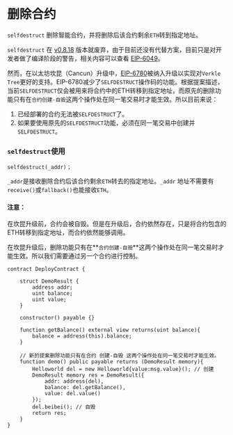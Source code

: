 # 删除合约

`selfdestruct` 删除智能合约，并将删除后该合约剩余`ETH`转到指定地址。

`selfdestruct` 在 [v0.8.18](https://blog.soliditylang.org/2023/02/01/solidity-0.8.18-release-announcement/) 版本就废弃，由于目前还没有代替方案，目前只是对开发者做了编译阶段的警告，相关内容可以查看 [EIP-6049](https://eips.ethereum.org/EIPS/eip-6049)。

然而，在以太坊坎昆（Cancun）升级中，[EIP-6780](https://eips.ethereum.org/EIPS/eip-6780)被纳入升级以实现对`Verkle Tree`更好的支持。EIP-6780减少了`SELFDESTRUCT`操作码的功能。根据提案描述，当前`SELFDESTRUCT`仅会被用来将合约中的ETH转移到指定地址，而原先的删除功能只有在`合约创建-自毁`这两个操作处在同一笔交易时才能生效。所以目前来说：

1. 已经部署的合约无法被`SELFDESTRUCT`了。
2. 如果要使用原先的`SELFDESTRUCT`功能，必须在同一笔交易中创建并`SELFDESTRUCT`。

### `selfdestruct`使用

```
selfdestruct(_addr)；
```

`_addr`是接收删除合约后该合约剩余`ETH`转去的指定地址。`_addr` 地址不需要有`receive()`或`fallback()`也能接收`ETH`。

#### 注意：

在坎昆升级前，合约会被自毁。但是在升级后，合约依然存在，只是将合约包含的ETH转移到指定地址，而合约依然能够调用。

在坎昆升级后，删除功能只有在**`合约创建-自毁`**这两个操作处在同一笔交易时才能生效。所以我们需要通过另一个合约进行控制。

```
contract DeployContract {

    struct DemoResult {
        address addr;
        uint balance;
        uint value;
    }

    constructor() payable {}

    function getBalance() external view returns(uint balance){
        balance = address(this).balance;
    }

    // 新的提案删除功能只有在合约 创建-自毁 这两个操作处在同一笔交易时才能生效。
    function demo() public payable returns (DemoResult memory){
        Helloworld del = new Helloworld{value:msg.value}(); // 创建
        DemoResult memory res = DemoResult({
            addr: address(del),
            balance: del.getBalance(),
            value: del.value()
        });
        del.beibei(); // 自毁
        return res;
    }
}
```

